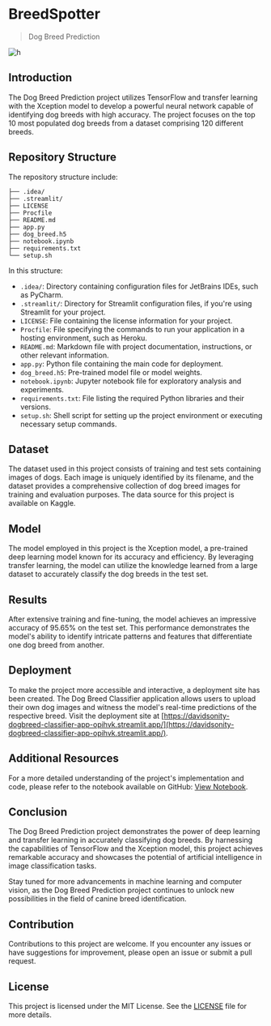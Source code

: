 # **BreedSpotter**
> Dog Breed Prediction

![h](https://user-images.githubusercontent.com/96771321/214430950-66cc8641-b309-4de1-8a8f-7a568f69910c.jpg)

## Introduction
The Dog Breed Prediction project utilizes TensorFlow and transfer learning with the Xception model to develop a powerful neural network capable of identifying dog breeds with high accuracy. The project focuses on the top 10 most populated dog breeds from a dataset comprising 120 different breeds.

## Repository Structure

The repository structure include:

```
├── .idea/
├── .streamlit/
├── LICENSE
├── Procfile
├── README.md
├── app.py
├── dog_breed.h5
├── notebook.ipynb
├── requirements.txt
└── setup.sh
```

In this structure:

- `.idea/`: Directory containing configuration files for JetBrains IDEs, such as PyCharm.
- `.streamlit/`: Directory for Streamlit configuration files, if you're using Streamlit for your project.
- `LICENSE`: File containing the license information for your project.
- `Procfile`: File specifying the commands to run your application in a hosting environment, such as Heroku.
- `README.md`: Markdown file with project documentation, instructions, or other relevant information.
- `app.py`: Python file containing the main code for deployment.
- `dog_breed.h5`: Pre-trained model file or model weights.
- `notebook.ipynb`: Jupyter notebook file for exploratory analysis and experiments.
- `requirements.txt`: File listing the required Python libraries and their versions.
- `setup.sh`: Shell script for setting up the project environment or executing necessary setup commands.


## Dataset
The dataset used in this project consists of training and test sets containing images of dogs. Each image is uniquely identified by its filename, and the dataset provides a comprehensive collection of dog breed images for training and evaluation purposes. The data source for this project is available on Kaggle.

## Model
The model employed in this project is the Xception model, a pre-trained deep learning model known for its accuracy and efficiency. By leveraging transfer learning, the model can utilize the knowledge learned from a large dataset to accurately classify the dog breeds in the test set.

## Results
After extensive training and fine-tuning, the model achieves an impressive accuracy of 95.65% on the test set. This performance demonstrates the model's ability to identify intricate patterns and features that differentiate one dog breed from another.

## Deployment
To make the project more accessible and interactive, a deployment site has been created. The Dog Breed Classifier application allows users to upload their own dog images and witness the model's real-time predictions of the respective breed. Visit the deployment site at [https://davidsonity-dogbreed-classifier-app-opihvk.streamlit.app/](https://davidsonity-dogbreed-classifier-app-opihvk.streamlit.app/).

## Additional Resources
For a more detailed understanding of the project's implementation and code, please refer to the notebook available on GitHub: [View Notebook](https://github.com/Davidsonity/BreedSpotter/blob/main/notebook.ipynb).

## Conclusion
The Dog Breed Prediction project demonstrates the power of deep learning and transfer learning in accurately classifying dog breeds. By harnessing the capabilities of TensorFlow and the Xception model, this project achieves remarkable accuracy and showcases the potential of artificial intelligence in image classification tasks.

Stay tuned for more advancements in machine learning and computer vision, as the Dog Breed Prediction project continues to unlock new possibilities in the field of canine breed identification.

## Contribution
Contributions to this project are welcome. If you encounter any issues or have suggestions for improvement, please open an issue or submit a pull request.

## License
This project is licensed under the MIT License. See the [LICENSE](LICENSE) file for more details.
